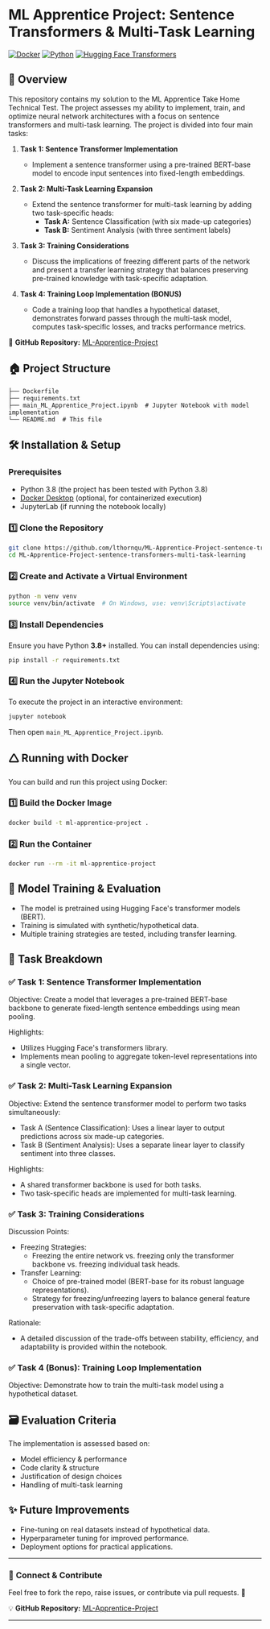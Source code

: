 # ML Apprentice Project: Sentence Transformers & Multi-Task Learning

[![Docker](https://img.shields.io/badge/Docker-Supported-blue.svg)](https://www.docker.com/)
[![Python](https://img.shields.io/badge/Python-3.8+-blue.svg)](https://www.python.org/)
[![Hugging Face Transformers](https://img.shields.io/badge/Transformers-HuggingFace-blue.svg)](https://huggingface.co/transformers/)

## 📌 Overview

This repository contains my solution to the ML Apprentice Take Home Technical Test. The project assesses my ability to implement, train, and optimize neural network architectures with a focus on sentence transformers and multi-task learning. The project is divided into four main tasks:

1. **Task 1: Sentence Transformer Implementation**  
   - Implement a sentence transformer using a pre-trained BERT-base model to encode input sentences into fixed-length embeddings.

2. **Task 2: Multi-Task Learning Expansion**  
   - Extend the sentence transformer for multi-task learning by adding two task-specific heads:
     - **Task A:** Sentence Classification (with six made-up categories)
     - **Task B:** Sentiment Analysis (with three sentiment labels)

3. **Task 3: Training Considerations**  
   - Discuss the implications of freezing different parts of the network and present a transfer learning strategy that balances preserving pre-trained knowledge with task-specific adaptation.

4. **Task 4: Training Loop Implementation (BONUS)**  
   - Code a training loop that handles a hypothetical dataset, demonstrates forward passes through the multi-task model, computes task-specific losses, and tracks performance metrics.

🔗 **GitHub Repository:** [ML-Apprentice-Project](https://github.com/lthornqu/ML-Apprentice-Project-sentence-transformers-multi-task-learning/)

## 🏠 Project Structure

```
├── Dockerfile
├── requirements.txt
├── main_ML_Apprentice_Project.ipynb  # Jupyter Notebook with model implementation
└── README.md  # This file
```

## 🛠 Installation & Setup

### Prerequisites
- Python 3.8 (the project has been tested with Python 3.8)
- [Docker Desktop](https://www.docker.com/products/docker-desktop) (optional, for containerized execution)
- JupyterLab (if running the notebook locally)

### 1️⃣ Clone the Repository

```bash
git clone https://github.com/lthornqu/ML-Apprentice-Project-sentence-transformers-multi-task-learning.git
cd ML-Apprentice-Project-sentence-transformers-multi-task-learning
```

### 2️⃣ Create and Activate a Virtual Environment
```bash
python -m venv venv
source venv/bin/activate  # On Windows, use: venv\Scripts\activate
```

### 3️⃣ Install Dependencies

Ensure you have Python **3.8+** installed. You can install dependencies using:

```bash
pip install -r requirements.txt
```

### 4️⃣ Run the Jupyter Notebook

To execute the project in an interactive environment:

```bash
jupyter notebook
```

Then open `main_ML_Apprentice_Project.ipynb`.

## 🛆 Running with Docker

You can build and run this project using Docker:

### 1️⃣ Build the Docker Image

```bash
docker build -t ml-apprentice-project .
```

### 2️⃣ Run the Container

```bash
docker run --rm -it ml-apprentice-project
```

## 🏅 Model Training & Evaluation

- The model is pretrained using Hugging Face's transformer models (BERT).
- Training is simulated with synthetic/hypothetical data.
- Multiple training strategies are tested, including transfer learning.

## 📄 Task Breakdown

### ✅ Task 1: Sentence Transformer Implementation
Objective:
Create a model that leverages a pre-trained BERT-base backbone to generate fixed-length sentence embeddings using mean pooling.

Highlights:
- Utilizes Hugging Face's transformers library.
- Implements mean pooling to aggregate token-level representations into a single vector.

### ✅ Task 2: Multi-Task Learning Expansion
Objective:
Extend the sentence transformer model to perform two tasks simultaneously:
- Task A (Sentence Classification): Uses a linear layer to output predictions across six made-up categories.
- Task B (Sentiment Analysis): Uses a separate linear layer to classify sentiment into three classes.

Highlights:
- A shared transformer backbone is used for both tasks.
- Two task-specific heads are implemented for multi-task learning.

### ✅ Task 3: Training Considerations
Discussion Points:
- Freezing Strategies:
  - Freezing the entire network vs. freezing only the transformer backbone vs. freezing individual task heads.
- Transfer Learning:
  - Choice of pre-trained model (BERT-base for its robust language representations).
  - Strategy for freezing/unfreezing layers to balance general feature preservation with task-specific adaptation.

Rationale:
- A detailed discussion of the trade-offs between stability, efficiency, and adaptability is provided within the notebook.

### ✅ Task 4 (Bonus): Training Loop Implementation
Objective:
Demonstrate how to train the multi-task model using a hypothetical dataset.

## 🗃 Evaluation Criteria

The implementation is assessed based on:
- Model efficiency & performance
- Code clarity & structure
- Justification of design choices
- Handling of multi-task learning

## ✨ Future Improvements

- Fine-tuning on real datasets instead of hypothetical data.
- Hyperparameter tuning for improved performance.
- Deployment options for practical applications.

---

### 🔗 **Connect & Contribute**
Feel free to fork the repo, raise issues, or contribute via pull requests. 🚀  

💡 **GitHub Repository:** [ML-Apprentice-Project](https://github.com/lthornqu/ML-Apprentice-Project-sentence-transformers-multi-task-learning/)  

---

